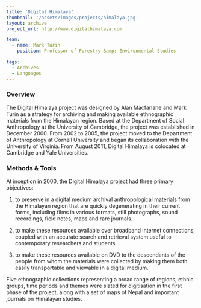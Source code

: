 ```yaml
---
title: 'Digital Himalaya'
thumbnail: '/assets/images/projects/himalaya.jpg'
layout: archive
project_url: http://www.digitalhimalaya.com

team:
  - name: Mark Turin
    position: Professor of Forestry &amp; Environmental Studies
  
tags:
  - Archives
  - Languages
---
```


### Overview

The Digital Himalaya project was designed by Alan Macfarlane and Mark Turin as a strategy for archiving and making available ethnographic materials from the Himalayan region. Based at the Department of Social Anthropology at the University of Cambridge, the project was established in December 2000. From 2002 to 2005, the project moved to the Department of Anthropology at Cornell University and began its collaboration with the University of Virginia. From August 2011, Digital Himalaya is colocated at Cambridge and Yale Universities.

### Methods &amp; Tools

At inception in 2000, the Digital Himalaya project had three primary objectives:

1. to preserve in a digital medium archival anthropological materials from the Himalayan region that are quickly degenerating in their current forms, including films in various formats, still photographs, sound recordings, field notes, maps and rare journals.

2. to make these resources available over broadband internet connections, coupled with an accurate search and retrieval system useful to contemporary researchers and students.

3. to make these resources available on DVD to the descendants of the people from whom the materials were collected by making them both easily transportable and viewable in a digital medium.

Five ethnographic collections representing a broad range of regions, ethnic groups, time periods and themes were slated for digitisation in the first phase of the project, along with a set of maps of Nepal and important journals on Himalayan studies.